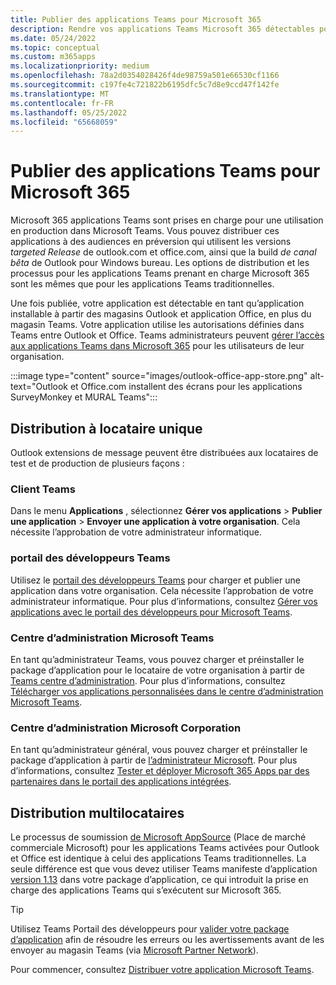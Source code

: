 ```yaml
---
title: Publier des applications Teams pour Microsoft 365
description: Rendre vos applications Teams Microsoft 365 détectables pour les utilisateurs dans Teams, Outlook et Office
ms.date: 05/24/2022
ms.topic: conceptual
ms.custom: m365apps
ms.localizationpriority: medium
ms.openlocfilehash: 78a2d0354028426f4de98759a501e66530cf1166
ms.sourcegitcommit: c197fe4c721822b6195dfc5c7d8e9ccd47f142fe
ms.translationtype: MT
ms.contentlocale: fr-FR
ms.lasthandoff: 05/25/2022
ms.locfileid: "65668059"
---
```

# <a name="publish-teams-apps-for-microsoft-365"></a>Publier des applications Teams pour Microsoft 365

Microsoft 365 applications Teams sont prises en charge pour une utilisation en production dans Microsoft Teams. Vous pouvez distribuer ces applications à des audiences en préversion qui utilisent les versions *targeted Release* de outlook.com et office.com, ainsi que la build *de canal bêta* de Outlook pour Windows bureau. Les options de distribution et les processus pour les applications Teams prenant en charge Microsoft 365 sont les mêmes que pour les applications Teams traditionnelles.

Une fois publiée, votre application est détectable en tant qu’application installable à partir des magasins Outlook et application Office, en plus du magasin Teams. Votre application utilise les autorisations définies dans Teams entre Outlook et Office. Teams administrateurs peuvent [gérer l’accès aux applications Teams dans Microsoft 365](/MicrosoftTeams/manage-third-party-teams-apps) pour les utilisateurs de leur organisation.

:::image type="content" source="images/outlook-office-app-store.png" alt-text="Outlook et Office.com installent des écrans pour les applications SurveyMonkey et MURAL Teams":::

## <a name="single-tenant-distribution"></a>Distribution à locataire unique

Outlook extensions de message peuvent être distribuées aux locataires de test et de production de plusieurs façons :

### <a name="teams-client"></a>Client Teams

Dans le menu **Applications** , sélectionnez **Gérer vos applications** > **Publier une application** > **Envoyer une application à votre organisation**. Cela nécessite l’approbation de votre administrateur informatique.

### <a name="teams-developer-portal"></a>portail des développeurs Teams

Utilisez le [portail des développeurs Teams](https://dev.teams.microsoft.com/) pour charger et publier une application dans votre organisation. Cela nécessite l’approbation de votre administrateur informatique. Pour plus d’informations, consultez [Gérer vos applications avec le portail des développeurs pour Microsoft Teams](../concepts/build-and-test/teams-developer-portal.md).

### <a name="microsoft-teams-admin-center"></a>Centre d’administration Microsoft Teams

En tant qu’administrateur Teams, vous pouvez charger et préinstaller le package d’application pour le locataire de votre organisation à partir de [Teams centre d’administration](https://admin.teams.microsoft.com/). Pour plus d’informations, consultez [Télécharger vos applications personnalisées dans le centre d’administration Microsoft Teams](/MicrosoftTeams/upload-custom-apps).

### <a name="microsoft-admin-center"></a>Centre d’administration Microsoft Corporation

En tant qu’administrateur général, vous pouvez charger et préinstaller le package d’application à partir de [l’administrateur Microsoft](https://admin.microsoft.com/). Pour plus d’informations, consultez [Tester et déployer Microsoft 365 Apps par des partenaires dans le portail des applications intégrées](/microsoft-365/admin/manage/test-and-deploy-microsoft-365-apps).

## <a name="multitenant-distribution"></a>Distribution multilocataires

Le processus de soumission [de Microsoft AppSource](https://appsource.microsoft.com/) (Place de marché commerciale Microsoft) pour les applications Teams activées pour Outlook et Office est identique à celui des applications Teams traditionnelles. La seule différence est que vous devez utiliser Teams manifeste d’application [version 1.13](../tabs/how-to/using-teams-client-sdk.md) dans votre package d’application, ce qui introduit la prise en charge des applications Teams qui s’exécutent sur Microsoft 365.

> [!TIP]
> Utilisez Teams Portail des développeurs pour [valider votre package d’application](https://dev.teams.microsoft.com/validation) afin de résoudre les erreurs ou les avertissements avant de les envoyer au magasin Teams (via [Microsoft Partner Network](https://partner.microsoft.com/)).

Pour commencer, consultez [Distribuer votre application Microsoft Teams](../concepts/deploy-and-publish/apps-publish-overview.md).
